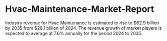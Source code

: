 # Hvac-Maintenance-Market-Report
Industry revenue for Hvac Maintenance is estimated to rise to $62.9 billion by 2035 from $28.1 billion of 2024. The revenue growth of market players is expected to average at 7.6% annually for the period 2024 to 2035.
